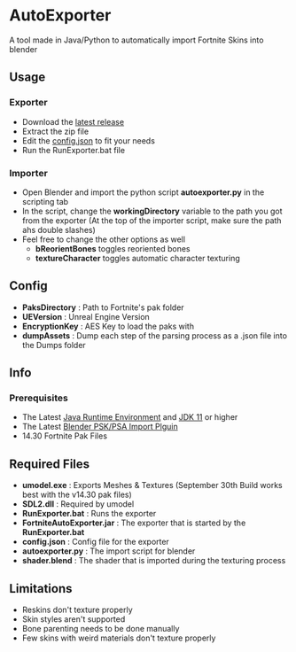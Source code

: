 # AutoExporter
A tool made in Java/Python to automatically import Fortnite Skins into blender

## Usage

### Exporter
* Download the [latest release](https://github.com/halfuwu/FortniteAutoExporter/releases)
* Extract the zip file
* Edit the [config.json](#Config) to fit your needs
* Run the RunExporter.bat file

### Importer
* Open Blender and import the python script **autoexporter.py** in the scripting tab
* In the script, change the **workingDirectory** variable to the path you got from the exporter (At the top of the importer script, make sure the path ahs double slashes)
* Feel free to change the other options as well
  * **bReorientBones** toggles reoriented bones
  * **textureCharacter** toggles automatic character texturing


## Config
* **PaksDirectory** : Path to Fortnite's pak folder
* **UEVersion** : Unreal Engine Version
* **EncryptionKey** : AES Key to load the paks with
* **dumpAssets** : Dump each step of the parsing process as a .json file into the Dumps folder


## Info

### Prerequisites
* The Latest [Java Runtime Environment](https://www.oracle.com/java/technologies/javase-server-jre8-downloads.html) and [JDK 11](https://www.oracle.com/java/technologies/javase-jdk11-downloads.html) or higher
* The Latest [Blender PSK/PSA Import Plguin](https://github.com/Befzz/blender3d_import_psk_psa)
* 14.30 Fortnite Pak Files

## Required Files
* **umodel.exe** : Exports Meshes & Textures (September 30th Build works best with the v14.30 pak files)
* **SDL2.dll** : Required by umodel
* **RunExporter.bat** : Runs the exporter
* **FortniteAutoExporter.jar** : The exporter that is started by the **RunExporter.bat**
* **config.json** : Config file for the exporter
* **autoexporter.py** : The import script for blender
* **shader.blend** : The shader that is imported during the texturing process

## Limitations
* Reskins don't texture properly
* Skin styles aren't supported
* Bone parenting needs to be done manually
* Few skins with weird materials don't texture properly
